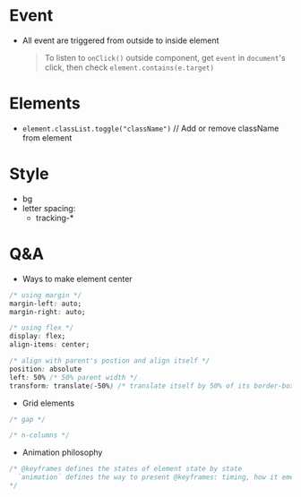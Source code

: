 # Event

- All event are triggered from outside to inside element
  > To listen to `onClick()` outside component, get `event` in `document`'s click, then check `element.contains(e.target)`

# Elements

- `element.classList.toggle("className")` // Add or remove className from element

# Style

- bg
- letter spacing:
  - tracking-\*

# Q&A

- Ways to make element center

```css
/* using margin */
margin-left: auto;
margin-right: auto;

/* using flex */
display: flex;
align-items: center;

/* align with parent's postion and align itself */
position: absolute
left: 50% /* 50% parent width */
transform: translate(-50%) /* translate itself by 50% of its border-box * /
```

- Grid elements

```css
/* gap */

/* n-columns */
```

- Animation philosophy

```css
/* @keyframes defines the states of element state by state 
  `animation` defines the way to present @keyframes: timing, how it emerges then disappears
*/
```
